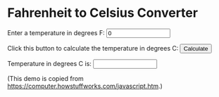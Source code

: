 # Fahrenheit to Celsius Converter

<script language="JavaScript">
<!-- hide this script from old browsers
function temp(form)
{
  var f = parseFloat(form.DegF.value, 10);
  var c = 0;
  c = (f - 32.0) * 5.0 / 9.0;
  form.DegC.value = c;
}
// done hiding from old browsers -->
</script>

<p>
<FORM>
Enter a temperature in degrees F:
<INPUT NAME="DegF" VALUE="0" MAXLENGTH="15" SIZE=15>
<p>
Click this button to calculate the temperature 
in degrees C:
<INPUT NAME="calc" VALUE="Calculate" TYPE=BUTTON onClick=temp(this.form)>
<p>
Temperature in degrees C is: 
<INPUT NAME="DegC" READONLY SIZE=15>
</FORM>
</p>

(This demo is copied from
<a href="https://computer.howstuffworks.com/javascript.htm">https://computer.howstuffworks.com/javascript.htm</a>.)
